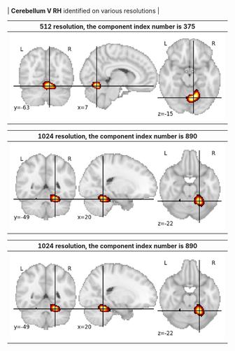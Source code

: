 


| **Cerebellum V RH** identified on various resolutions |

| 512 resolution, the component index number is 375|  
|:---:|  
| ![Component 512](../512/final/375.jpg "From component 512: Cerebellum V RH") |

| 1024 resolution, the component index number is 890|  
|:---:|  
| ![Component 1024](../1024/final/890.jpg "From component 1024: Cerebellum V RH") |

| 1024 resolution, the component index number is 890|  
|:---:|  
| ![Component 1024](../1024/final/890.jpg "From component 1024: Cerebellum V RH") |